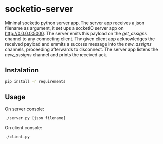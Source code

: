 # socketio-server
Minimal socketio python server app. The server app receives a json filename as argument,
it set ups a socketIO server app on http://0.0.0.0:5000. The server emits this payload 
on the *get_assigns* channel to any connecting client. The given client app acknowledges
the received payload and emmits a success message into the *new_assigns* channels, 
proceeding afterwards to disconnect. The server app listens the *new_assigns* channel 
and prints the received ack.

## Instalation
```bash
pip install -r requirements
```

## Usage

On server console:
```bash
./server.py [json filename]
```

On client console:
```bash
./client.py
```
